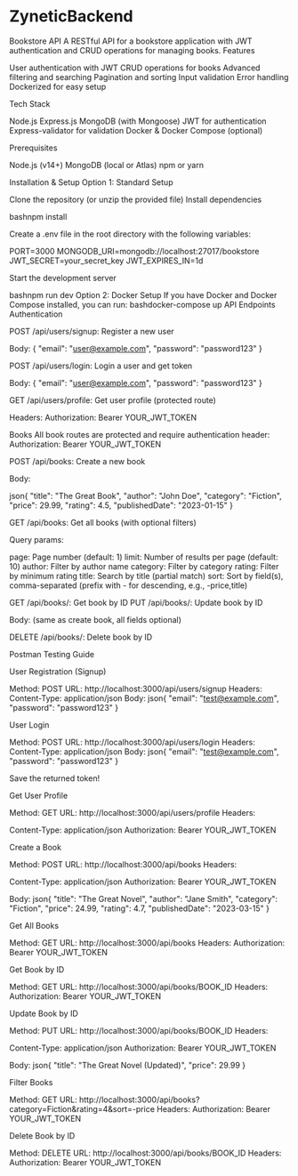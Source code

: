 # ZyneticBackend
Bookstore API
A RESTful API for a bookstore application with JWT authentication and CRUD operations for managing books.
Features

User authentication with JWT
CRUD operations for books
Advanced filtering and searching
Pagination and sorting
Input validation
Error handling
Dockerized for easy setup

Tech Stack

Node.js
Express.js
MongoDB (with Mongoose)
JWT for authentication
Express-validator for validation
Docker & Docker Compose (optional)

Prerequisites

Node.js (v14+)
MongoDB (local or Atlas)
npm or yarn

Installation & Setup
Option 1: Standard Setup

Clone the repository (or unzip the provided file)
Install dependencies

bashnpm install

Create a .env file in the root directory with the following variables:

PORT=3000
MONGODB_URI=mongodb://localhost:27017/bookstore
JWT_SECRET=your_secret_key
JWT_EXPIRES_IN=1d

Start the development server

bashnpm run dev
Option 2: Docker Setup
If you have Docker and Docker Compose installed, you can run:
bashdocker-compose up
API Endpoints
Authentication

POST /api/users/signup: Register a new user

Body: { "email": "user@example.com", "password": "password123" }


POST /api/users/login: Login a user and get token

Body: { "email": "user@example.com", "password": "password123" }


GET /api/users/profile: Get user profile (protected route)

Headers: Authorization: Bearer YOUR_JWT_TOKEN



Books
All book routes are protected and require authentication header: Authorization: Bearer YOUR_JWT_TOKEN

POST /api/books: Create a new book

Body:

json{
  "title": "The Great Book",
  "author": "John Doe",
  "category": "Fiction",
  "price": 29.99,
  "rating": 4.5,
  "publishedDate": "2023-01-15"
}

GET /api/books: Get all books (with optional filters)

Query params:

page: Page number (default: 1)
limit: Number of results per page (default: 10)
author: Filter by author name
category: Filter by category
rating: Filter by minimum rating
title: Search by title (partial match)
sort: Sort by field(s), comma-separated (prefix with - for descending, e.g., -price,title)




GET /api/books/: Get book by ID
PUT /api/books/: Update book by ID

Body: (same as create book, all fields optional)


DELETE /api/books/: Delete book by ID

Postman Testing Guide

User Registration (Signup)

Method: POST
URL: http://localhost:3000/api/users/signup
Headers: Content-Type: application/json
Body:
json{
  "email": "test@example.com",
  "password": "password123"
}



User Login

Method: POST
URL: http://localhost:3000/api/users/login
Headers: Content-Type: application/json
Body:
json{
  "email": "test@example.com",
  "password": "password123"
}

Save the returned token!


Get User Profile

Method: GET
URL: http://localhost:3000/api/users/profile
Headers:

Content-Type: application/json
Authorization: Bearer YOUR_JWT_TOKEN




Create a Book

Method: POST
URL: http://localhost:3000/api/books
Headers:

Content-Type: application/json
Authorization: Bearer YOUR_JWT_TOKEN


Body:
json{
  "title": "The Great Novel",
  "author": "Jane Smith",
  "category": "Fiction",
  "price": 24.99,
  "rating": 4.7,
  "publishedDate": "2023-03-15"
}



Get All Books

Method: GET
URL: http://localhost:3000/api/books
Headers: Authorization: Bearer YOUR_JWT_TOKEN


Get Book by ID

Method: GET
URL: http://localhost:3000/api/books/BOOK_ID
Headers: Authorization: Bearer YOUR_JWT_TOKEN


Update Book by ID

Method: PUT
URL: http://localhost:3000/api/books/BOOK_ID
Headers:

Content-Type: application/json
Authorization: Bearer YOUR_JWT_TOKEN


Body:
json{
  "title": "The Great Novel (Updated)",
  "price": 29.99
}



Filter Books

Method: GET
URL: http://localhost:3000/api/books?category=Fiction&rating=4&sort=-price
Headers: Authorization: Bearer YOUR_JWT_TOKEN


Delete Book by ID

Method: DELETE
URL: http://localhost:3000/api/books/BOOK_ID
Headers: Authorization: Bearer YOUR_JWT_TOKEN
